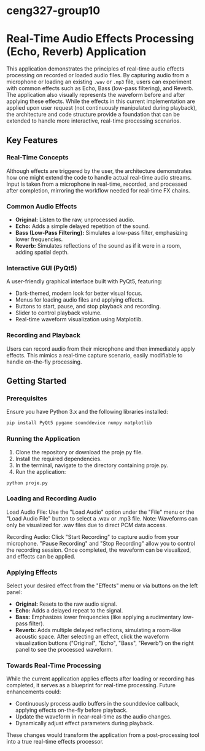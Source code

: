 # ceng327-group10

# Real-Time Audio Effects Processing (Echo, Reverb) Application

This application demonstrates the principles of real-time audio effects processing on recorded or loaded audio files. By capturing audio from a microphone or loading an existing `.wav` or `.mp3` file, users can experiment with common effects such as Echo, Bass (low-pass filtering), and Reverb. The application also visually represents the waveform before and after applying these effects. While the effects in this current implementation are applied upon user request (not continuously manipulated during playback), the architecture and code structure provide a foundation that can be extended to handle more interactive, real-time processing scenarios.

## Key Features

### Real-Time Concepts
Although effects are triggered by the user, the architecture demonstrates how one might extend the code to handle actual real-time audio streams. Input is taken from a microphone in real-time, recorded, and processed after completion, mirroring the workflow needed for real-time FX chains.

### Common Audio Effects
- **Original:** Listen to the raw, unprocessed audio.
- **Echo:** Adds a simple delayed repetition of the sound.
- **Bass (Low-Pass Filtering):** Simulates a low-pass filter, emphasizing lower frequencies.
- **Reverb:** Simulates reflections of the sound as if it were in a room, adding spatial depth.

### Interactive GUI (PyQt5)
A user-friendly graphical interface built with PyQt5, featuring:
- Dark-themed, modern look for better visual focus.
- Menus for loading audio files and applying effects.
- Buttons to start, pause, and stop playback and recording.
- Slider to control playback volume.
- Real-time waveform visualization using Matplotlib.

### Recording and Playback
Users can record audio from their microphone and then immediately apply effects. This mimics a real-time capture scenario, easily modifiable to handle on-the-fly processing.

## Getting Started

### Prerequisites
Ensure you have Python 3.x and the following libraries installed:
```bash
pip install PyQt5 pygame sounddevice numpy matplotlib
```
### Running the Application
1. Clone the repository or download the proje.py file.
2. Install the required dependencies.
3. In the terminal, navigate to the directory containing proje.py.
4. Run the application:
```bash
python proje.py
```
### Loading and Recording Audio
Load Audio File: Use the "Load Audio" option under the "File" menu or the "Load Audio File" button to select a .wav or .mp3 file.
Note: Waveforms can only be visualized for .wav files due to direct PCM data access.

Recording Audio: Click "Start Recording" to capture audio from your microphone. "Pause Recording" and "Stop Recording" allow you to control the recording session. Once completed, the waveform can be visualized, and effects can be applied.

### Applying Effects
Select your desired effect from the "Effects" menu or via buttons on the left panel:

- **Original:** Resets to the raw audio signal.
- **Echo:** Adds a delayed repeat to the signal.
- **Bass:** Emphasizes lower frequencies (like applying a rudimentary low-pass filter).
- **Reverb:** Adds multiple delayed reflections, simulating a room-like acoustic space.
After selecting an effect, click the waveform visualization buttons ("Original", "Echo", "Bass", "Reverb") on the right panel to see the processed waveform.

### Towards Real-Time Processing
While the current application applies effects after loading or recording has completed, it serves as a blueprint for real-time processing. Future enhancements could:

- Continuously process audio buffers in the sounddevice callback, applying effects on-the-fly before playback.
- Update the waveform in near-real-time as the audio changes.
- Dynamically adjust effect parameters during playback.

These changes would transform the application from a post-processing tool into a true real-time effects processor.
